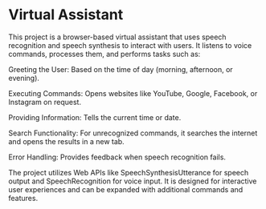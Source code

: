 # Virtual Assistant

This project is a browser-based virtual assistant that uses speech recognition and speech synthesis to interact with users. It listens to voice commands, processes them, and performs tasks such as:

Greeting the User: Based on the time of day (morning, afternoon, or evening).

Executing Commands: Opens websites like YouTube, Google, Facebook, or Instagram on request.

Providing Information: Tells the current time or date.

Search Functionality: For unrecognized commands, it searches the internet and opens the results in a new tab.

Error Handling: Provides feedback when speech recognition fails.

The project utilizes Web APIs like SpeechSynthesisUtterance for speech output and SpeechRecognition for voice input. It is designed for interactive user experiences and can be expanded with additional commands and features.
